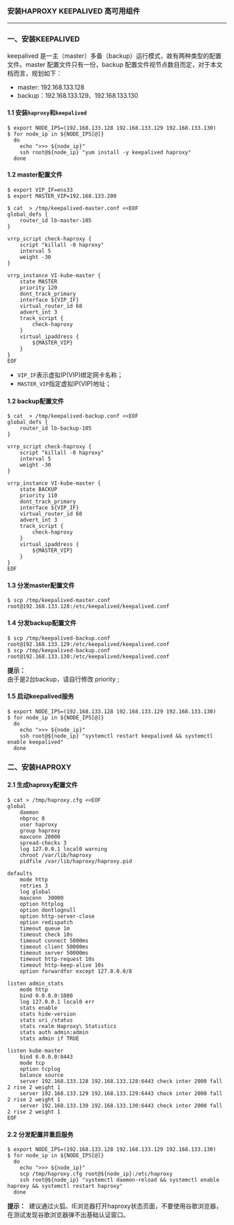 <!-- toc -->
### 安装HAPROXY KEEPALIVED 高可用组件
---
### 一、安装KEEPALIVED
keepalived 是一主（master）多备（backup）运行模式，故有两种类型的配置文件。master 配置文件只有一份，backup 配置文件视节点数目而定，对于本文档而言，规划如下：
+ master: 192.168.133.128
+ backup：192.168.133.129、192.168.133.130

#### 1.1 安装`haproxy`和`keepalived`
```
$ export NODE_IPS=(192.168.133.128 192.168.133.129 192.168.133.130)
$ for node_ip in ${NODE_IPS[@]}
  do
    echo ">>> ${node_ip}"
    ssh root@${node_ip} "yum install -y keepalived haproxy"
  done
```
#### 1.2 master配置文件
```
$ export VIP_IF=ens33
$ export MASTER_VIP=192.168.133.200

$ cat  > /tmp/keepalived-master.conf <<EOF
global_defs {
    router_id lb-master-105
}

vrrp_script check-haproxy {
    script "killall -0 haproxy"
    interval 5
    weight -30
}

vrrp_instance VI-kube-master {
    state MASTER
    priority 120
    dont_track_primary
    interface ${VIP_IF}
    virtual_router_id 68
    advert_int 3
    track_script {
        check-haproxy
    }
    virtual_ipaddress {
        ${MASTER_VIP}
    }
}
EOF
```
+ `VIP_IF`表示虚拟IP(VIP)绑定网卡名称；
+ `MASTER_VIP`指定虚拟IP(VIP)地址；
#### 1.2 backup配置文件
```
$ cat  > /tmp/keepalived-backup.conf <<EOF
global_defs {
    router_id lb-backup-105
}

vrrp_script check-haproxy {
    script "killall -0 haproxy"
    interval 5
    weight -30
}

vrrp_instance VI-kube-master {
    state BACKUP
    priority 110
    dont_track_primary
    interface ${VIP_IF}
    virtual_router_id 68
    advert_int 3
    track_script {
        check-haproxy
    }
    virtual_ipaddress {
        ${MASTER_VIP}
    }
}
EOF
```
#### 1.3 分发master配置文件
```
$ scp /tmp/keepalived-master.conf root@192.168.133.128:/etc/keepalived/keepalived.conf
```
#### 1.4 分发backup配置文件
```
$ scp /tmp/keepalived-backup.conf root@192.168.133.129:/etc/keepalived/keepalived.conf
$ scp /tmp/keepalived-backup.conf root@192.168.133.130:/etc/keepalived/keepalived.conf
```
**提示：**  
由于是2台backup，请自行修改 priority ;
#### 1.5 启动keepalived服务
```
$ export NODE_IPS=(192.168.133.128 192.168.133.129 192.168.133.130)
$ for node_ip in ${NODE_IPS[@]}
  do
    echo ">>> ${node_ip}"
    ssh root@${node_ip} "systemctl restart keepalived && systemctl enable keepalived"
  done
```
### 二、安装HAPROXY
#### 2.1 生成haproxy配置文件
```
$ cat > /tmp/haproxy.cfg <<EOF
global
    daemon
    nbproc 8
    user haproxy
    group haproxy
    maxconn 20000
    spread-checks 3
    log 127.0.0.1 local0 warning
    chroot /var/lib/haproxy
    pidfile /var/lib/haproxy/haproxy.pid

defaults
    mode http
    retries 3
    log global
    maxconn  30000
    option httplog
    option dontlognull
    option http-server-close
    option redispatch
    timeout queue 1m
    timeout check 10s
    timeout connect 5000ms
    timeout client 50000ms
    timeout server 50000ms
    timeout http-request 10s
    timeout http-keep-alive 10s
    option forwardfor except 127.0.0.0/8

listen admin_stats
    mode http
    bind 0.0.0.0:1080
    log 127.0.0.1 local0 err
    stats enable
    stats hide-version
    stats uri /status
    stats realm Haproxy\ Statistics
    stats auth admin:admin
    stats admin if TRUE

listen kube-master
    bind 0.0.0.0:8443
    mode tcp
    option tcplog
    balance source
    server 192.168.133.128 192.168.133.128:6443 check inter 2000 fall 2 rise 2 weight 1
    server 192.168.133.129 192.168.133.129:6443 check inter 2000 fall 2 rise 2 weight 1
    server 192.168.133.130 192.168.133.130:6443 check inter 2000 fall 2 rise 2 weight 1
EOF
```
#### 2.2 分发配置并重启服务
```
$ export NODE_IPS=(192.168.133.128 192.168.133.129 192.168.133.130)
$ for node_ip in ${NODE_IPS[@]}
  do
    echo ">>> ${node_ip}"
    scp /tmp/haproxy.cfg root@${node_ip}:/etc/haproxy
    ssh root@${node_ip} "systemctl daemon-reload && systemctl enable haproxy && systemctl restart haproxy"
  done
```
**提示：**  
建议通过火狐、IE浏览器打开haproxy状态页面，不要使用谷歌浏览器，在测试发现谷歌浏览器弹不出基础认证窗口。

